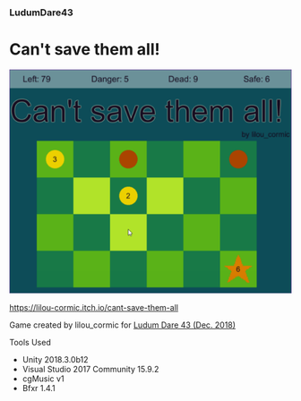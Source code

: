 ### LudumDare43

# Can't save them all!

![](Cover.png)

https://lilou-cormic.itch.io/cant-save-them-all

Game created by lilou_cormic for [Ludum Dare 43 (Dec. 2018)](https://ldjam.com/events/ludum-dare/43/cant-save-them-all)

Tools Used
- Unity 2018.3.0b12
- Visual Studio 2017 Community 15.9.2
- cgMusic v1
- Bfxr 1.4.1
